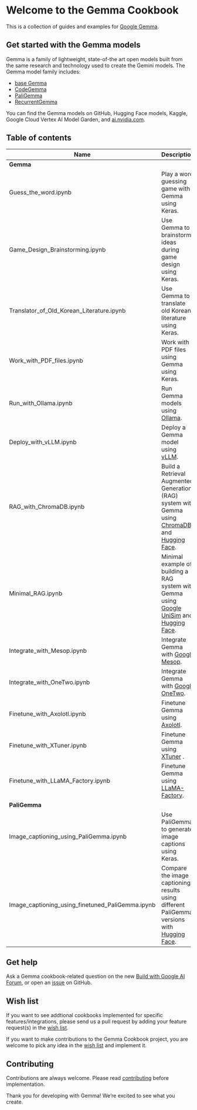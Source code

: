 # Welcome to the Gemma Cookbook
This is a collection of guides and examples for [Google Gemma](https://ai.google.dev/gemma/).

## Get started with the Gemma models
Gemma is a family of lightweight, state-of-the art open models built from the same research and technology used to create the Gemini models. The Gemma model family includes:
* [base Gemma](https://ai.google.dev/gemma/docs/model_card)
* [CodeGemma](https://ai.google.dev/gemma/docs/codegemma)
* [PaliGemma](https://ai.google.dev/gemma/docs/paligemma)
* [RecurrentGemma](https://ai.google.dev/gemma/docs/recurrentgemma)

You can find the Gemma models on GitHub, Hugging Face models, Kaggle, Google Cloud Vertex AI Model Garden, and [ai.nvidia.com](ai.nvidia.com).

## Table of contents

| Name                                             | Description                                                                                                                                              |
| ------------------------------------------------ | -------------------------------------------------------------------------------------------------------------------------------------------------------- |
| **Gemma**                                        |
| Guess_the_word.ipynb                             | Play a word guessing game with Gemma using Keras.                                                                                                        |
| Game_Design_Brainstorming.ipynb                  | Use Gemma to brainstorm ideas during game design using Keras.                                                                                            |
| Translator_of_Old_Korean_Literature.ipynb        | Use Gemma to translate old Korean literature using Keras.                                                                                                |
| Work_with_PDF_files.ipynb                        | Work with PDF files using Gemma using Keras.                                                                                                             |
| Run_with_Ollama.ipynb                            | Run Gemma models using [Ollama](https://www.ollama.com/).                                                                                                |
| Deploy_with_vLLM.ipynb                           | Deploy a Gemma model using [vLLM](https://github.com/vllm-project/vllm).                                                                                 |
| RAG_with_ChromaDB.ipynb                          | Build a Retrieval Augmented Generation (RAG) system with Gemma using [ChromaDB](https://www.trychroma.com/) and [Hugging Face](https://huggingface.co/). |
| Minimal_RAG.ipynb                                | Minimal example of building a RAG system with Gemma using [Google UniSim](https://github.com/google/unisim) and [Hugging Face](https://huggingface.co/). |
| Integrate_with_Mesop.ipynb                       | Integrate Gemma with [Google Mesop](https://google.github.io/mesop/).                                                                                    |
| Integrate_with_OneTwo.ipynb                      | Integrate Gemma with [Google OneTwo](https://github.com/google-deepmind/onetwo).                                                                         |
| Finetune_with_Axolotl.ipynb                      | Finetune Gemma using [Axolotl](https://github.com/OpenAccess-AI-Collective/axolotl).                                                                     |
| Finetune_with_XTuner.ipynb                       | Finetune Gemma using [XTuner](https://github.com/InternLM/xtuner) .                                                                                      |
| Finetune_with_LLaMA_Factory.ipynb                | Finetune Gemma using [LLaMA-Factory](https://github.com/hiyouga/LLaMA-Factory).                                                                          |
| **PaliGemma**                                    |
| Image_captioning_using_PaliGemma.ipynb           | Use PaliGemma to generate image captions using Keras.                                                                                                    |
| Image_captioning_using_finetuned_PaliGemma.ipynb | Compare the image captioning results using different PaliGemma versions with [Hugging Face](https://huggingface.co/).                                    |


## Get help
Ask a Gemma cookbook-related question on the new [Build with Google AI Forum](https://discuss.ai.google.dev/), or open an [issue](https://github.com/google-gemini/gemma-cookbook/issues) on GitHub.

## Wish list
If you want to see addtional cookbooks implemented for specific features/integrations, please send us a pull request by adding your feature request(s) in the [wish list](https://github.com/google-gemini/gemma-cookbook/blob/main/WISHLIST.md). 

If you want to make contributions to the Gemma Cookbook project, you are welcome to pick any idea in the [wish list](https://github.com/google-gemini/gemma-cookbook/blob/main/WISHLIST.md) and implement it.

## Contributing
Contributions are always welcome. Please read [contributing](https://github.com/google-gemini/gemma-cookbook/blob/main/CONTRIBUTING.md) before implementation.

Thank you for developing with Gemma! We’re excited to see what you create.
